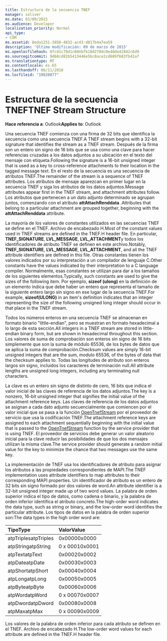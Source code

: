 ```yaml
---
title: Estructura de la secuencia TNEF
manager: soliver
ms.date: 03/09/2015
ms.audience: Developer
localization_priority: Normal
api_type:
- COM
ms.assetid: 8eda1251-3858-4832-ac43-d817b4a7ea59
description: 'Última modificación: 09 de marzo de 2015'
ms.openlocfilehash: 0fcd1c79d1c0debfb18d270dc0e40de42842c6d9
ms.sourcegitcommit: 9d60cd82b5413446e5bc8ace2cd689f683fb41a7
ms.translationtype: MT
ms.contentlocale: es-ES
ms.lasthandoff: 06/11/2018
ms.locfileid: "19820877"
---
```

# <a name="tnef-stream-structure"></a><span data-ttu-id="d2dee-103">Estructura de la secuencia TNEF</span><span class="sxs-lookup"><span data-stu-id="d2dee-103">TNEF Stream Structure</span></span>

  
  
<span data-ttu-id="d2dee-104">**Hace referencia a**: Outlook</span><span class="sxs-lookup"><span data-stu-id="d2dee-104">**Applies to**: Outlook</span></span> 
  
<span data-ttu-id="d2dee-105">Una secuencia TNEF comienza con una firma de 32 bits que identifica la secuencia como una secuencia TNEF.</span><span class="sxs-lookup"><span data-stu-id="d2dee-105">A TNEF stream begins with a 32-bit signature that identifies the stream as a TNEF stream.</span></span> <span data-ttu-id="d2dee-106">Después de la firma son un entero sin signo de 16 bits que se usa como una clave para hacer referencias cruzadas a los datos adjuntos a su ubicación en el texto del mensaje con etiqueta.</span><span class="sxs-lookup"><span data-stu-id="d2dee-106">Following the signature is a 16-bit unsigned integer that is used as a key to cross-reference attachments to their location in the tagged message text.</span></span> <span data-ttu-id="d2dee-107">En el resto de la secuencia es una secuencia de atributos TNEF.</span><span class="sxs-lookup"><span data-stu-id="d2dee-107">The remainder of the stream is a sequence of TNEF attributes.</span></span> <span data-ttu-id="d2dee-108">Los atributos de mensaje aparezcan en primer lugar en la secuencia TNEF y siga los atributos de los datos adjuntos.</span><span class="sxs-lookup"><span data-stu-id="d2dee-108">Message attributes appear first in the TNEF stream, and attachment attributes follow.</span></span> <span data-ttu-id="d2dee-109">Los atributos que pertenecen a un dato adjunto determinado se agrupan juntos, comenzando con el atributo **attAttachRenddata** .</span><span class="sxs-lookup"><span data-stu-id="d2dee-109">Attributes that belong to a particular attachment are grouped together, beginning with the **attAttachRenddata** attribute.</span></span> 
  
<span data-ttu-id="d2dee-110">La mayoría de los valores de constantes utilizados en las secuencias TNEF se define en el TNEF. Archivo de encabezado H.</span><span class="sxs-lookup"><span data-stu-id="d2dee-110">Most of the constant values used in TNEF streams are defined in the TNEF.H header file.</span></span> <span data-ttu-id="d2dee-111">En particular, **TNEF_SIGNATURE**, **LVL_MESSAGE**, **LVL_ATTACHMENT**y todos los identificadores de atributo TNEF se definen en este archivo.</span><span class="sxs-lookup"><span data-stu-id="d2dee-111">Notably, **TNEF_SIGNATURE**, **LVL_MESSAGE**, **LVL_ATTACHMENT**, and all the TNEF attribute identifiers are defined in this file.</span></span> <span data-ttu-id="d2dee-112">Otras constantes tienen los valores indicados por su interpretación a un compilador de lenguaje C.</span><span class="sxs-lookup"><span data-stu-id="d2dee-112">Other constants have the values indicated by their interpretation to a C language compiler.</span></span> <span data-ttu-id="d2dee-113">Normalmente, esas constantes se utilizan para dar a los tamaños de los siguientes elementos.</span><span class="sxs-lookup"><span data-stu-id="d2dee-113">Typically, such constants are used to give the sizes of the following item.</span></span> <span data-ttu-id="d2dee-114">Por ejemplo, **sizeof (ulong)** en la definición de un elemento indica que debe haber un entero que representa el tamaño de la siguiente entero largo sin signo en ese lugar de la secuencia TNEF.</span><span class="sxs-lookup"><span data-stu-id="d2dee-114">For example, **sizeof(ULONG)** in an item's definition indicates that an integer representing the size of the following unsigned long integer should occur in that place in the TNEF stream.</span></span> 
  
<span data-ttu-id="d2dee-115">Todos los números enteros en una secuencia TNEF se almacenan en formato binario "little-endian", pero se muestran en formato hexadecimal a lo largo de esta sección.</span><span class="sxs-lookup"><span data-stu-id="d2dee-115">All integers in a TNEF stream are stored in little-endian binary form, but are shown in hexadecimal throughout this section.</span></span> <span data-ttu-id="d2dee-116">Los valores de suma de comprobación son enteros sin signo de 16 bits simplemente que son la suma de módulo 65536, de los bytes de datos que se aplica la suma de comprobación.</span><span class="sxs-lookup"><span data-stu-id="d2dee-116">Checksum values are simply 16-bit unsigned integers that are the sum, modulo 65536, of the bytes of data that the checksum applies to.</span></span> <span data-ttu-id="d2dee-117">Todas las longitudes de atributo son enteros largos sin signo, incluidos los caracteres de terminación null.</span><span class="sxs-lookup"><span data-stu-id="d2dee-117">All attribute lengths are unsigned long integers, including any terminating null characters.</span></span>
  
<span data-ttu-id="d2dee-118">La clave es un entero sin signo de distinto de cero, 16 bits que indica el valor inicial de las claves de referencia de los datos adjuntos.</span><span class="sxs-lookup"><span data-stu-id="d2dee-118">The key is a nonzero, 16-bit unsigned integer that signifies the initial value of the attachment reference keys.</span></span> <span data-ttu-id="d2dee-119">Las claves de referencia de los datos adjuntos se asignan a cada dato adjunto secuencialmente que comiencen por el valor inicial que se pasa a la función [OpenTnefStream](opentnefstream.md) por el proveedor de servicio que usa la codificación TNEF.</span><span class="sxs-lookup"><span data-stu-id="d2dee-119">The attachment reference keys are assigned to each attachment sequentially beginning with the initial value that is passed to the [OpenTnefStream](opentnefstream.md) function by the service provider that is using TNEF.</span></span> <span data-ttu-id="d2dee-120">El proveedor de servicios debe generar un valor aleatorio inicial para la clave reducir las posibilidades de que los dos mensajes utilizan la misma clave.</span><span class="sxs-lookup"><span data-stu-id="d2dee-120">The service provider should generate a random initial value for the key to minimize the chance that two messages use the same key.</span></span> 
  
<span data-ttu-id="d2dee-121">La implementación de TNEF usa los identificadores de atributo para asignar los atributos a las propiedades correspondientes de MAPI.</span><span class="sxs-lookup"><span data-stu-id="d2dee-121">The TNEF implementation uses attribute identifiers to map attributes to their corresponding MAPI properties.</span></span> <span data-ttu-id="d2dee-122">Un identificador de atributo es un entero de 32 bits sin signo formado por dos valores de word.</span><span class="sxs-lookup"><span data-stu-id="d2dee-122">An attribute identifier is a 32-bit unsigned integer made up of two word values.</span></span> <span data-ttu-id="d2dee-123">La palabra de orden superior indica el tipo de datos, como cadena o binario, y la palabra de orden inferior identifica el atributo concreto.</span><span class="sxs-lookup"><span data-stu-id="d2dee-123">The high-order word indicates the data type, such as string or binary, and the low-order word identifies the particular attribute.</span></span> <span data-ttu-id="d2dee-124">Los tipos de datos en la palabra de orden superior son:</span><span class="sxs-lookup"><span data-stu-id="d2dee-124">The data types in the high order word are:</span></span>
  
|<span data-ttu-id="d2dee-125">**Tipo**</span><span class="sxs-lookup"><span data-stu-id="d2dee-125">**Type**</span></span>|<span data-ttu-id="d2dee-126">**Valor**</span><span class="sxs-lookup"><span data-stu-id="d2dee-126">**Value**</span></span>|
|:-----|:-----|
|<span data-ttu-id="d2dee-127">atpTriples</span><span class="sxs-lookup"><span data-stu-id="d2dee-127">atpTriples</span></span>  <br/> |<span data-ttu-id="d2dee-128">0x0000</span><span class="sxs-lookup"><span data-stu-id="d2dee-128">0x0000</span></span>  <br/> |
|<span data-ttu-id="d2dee-129">atpString</span><span class="sxs-lookup"><span data-stu-id="d2dee-129">atpString</span></span>  <br/> |<span data-ttu-id="d2dee-130">0 x 0001</span><span class="sxs-lookup"><span data-stu-id="d2dee-130">0x0001</span></span>  <br/> |
|<span data-ttu-id="d2dee-131">atpText</span><span class="sxs-lookup"><span data-stu-id="d2dee-131">atpText</span></span>  <br/> |<span data-ttu-id="d2dee-132">0x0002</span><span class="sxs-lookup"><span data-stu-id="d2dee-132">0x0002</span></span>  <br/> |
|<span data-ttu-id="d2dee-133">atpDate</span><span class="sxs-lookup"><span data-stu-id="d2dee-133">atpDate</span></span>  <br/> |<span data-ttu-id="d2dee-134">0x0003</span><span class="sxs-lookup"><span data-stu-id="d2dee-134">0x0003</span></span>  <br/> |
|<span data-ttu-id="d2dee-135">atpShort</span><span class="sxs-lookup"><span data-stu-id="d2dee-135">atpShort</span></span>  <br/> |<span data-ttu-id="d2dee-136">0x0004</span><span class="sxs-lookup"><span data-stu-id="d2dee-136">0x0004</span></span>  <br/> |
|<span data-ttu-id="d2dee-137">atpLong</span><span class="sxs-lookup"><span data-stu-id="d2dee-137">atpLong</span></span>  <br/> |<span data-ttu-id="d2dee-138">0x0005</span><span class="sxs-lookup"><span data-stu-id="d2dee-138">0x0005</span></span>  <br/> |
|<span data-ttu-id="d2dee-139">atpByte</span><span class="sxs-lookup"><span data-stu-id="d2dee-139">atpByte</span></span>  <br/> |<span data-ttu-id="d2dee-140">0x0006</span><span class="sxs-lookup"><span data-stu-id="d2dee-140">0x0006</span></span>  <br/> |
|<span data-ttu-id="d2dee-141">atpWord</span><span class="sxs-lookup"><span data-stu-id="d2dee-141">atpWord</span></span>  <br/> |<span data-ttu-id="d2dee-142">0 x 0007</span><span class="sxs-lookup"><span data-stu-id="d2dee-142">0x0007</span></span>  <br/> |
|<span data-ttu-id="d2dee-143">atpDword</span><span class="sxs-lookup"><span data-stu-id="d2dee-143">atpDword</span></span>  <br/> |<span data-ttu-id="d2dee-144">0x0008</span><span class="sxs-lookup"><span data-stu-id="d2dee-144">0x0008</span></span>  <br/> |
|<span data-ttu-id="d2dee-145">atpMax</span><span class="sxs-lookup"><span data-stu-id="d2dee-145">atpMax</span></span>  <br/> |<span data-ttu-id="d2dee-146">0 x 0009</span><span class="sxs-lookup"><span data-stu-id="d2dee-146">0x0009</span></span>  <br/> |
   
<span data-ttu-id="d2dee-147">Los valores de la palabra de orden inferior para cada atributo se definen en el TNEF. Archivo de encabezado H.</span><span class="sxs-lookup"><span data-stu-id="d2dee-147">The low-order word values for each attribute are defined in the TNEF.H header file.</span></span>
  

